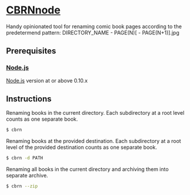 # [CBRNnode](https://github.com/uncleF/CBRNnode)

Handy opinionated tool for renaming comic book pages according to the predetermend pattern: DIRECTORY_NAME - PAGE(N)[ - PAGE(N+1)].jpg

## Prerequisites

### [Node.js](https://nodejs.org)

[Node.js](https://nodejs.org) version at or above 0.10.x

## Instructions

Renaming books in the current directory. Each subdirectory at a root level counts as one separate book.

```sh
$ cbrn
```

Renaming books at the provided destination. Each subdirectory at a root level of the provided destination counts as one separate book.

```sh
$ cbrn -d PATH
```

Renaming all books in the current directory and archiving them into separate archive.

```sh
$ cbrn --zip
```
